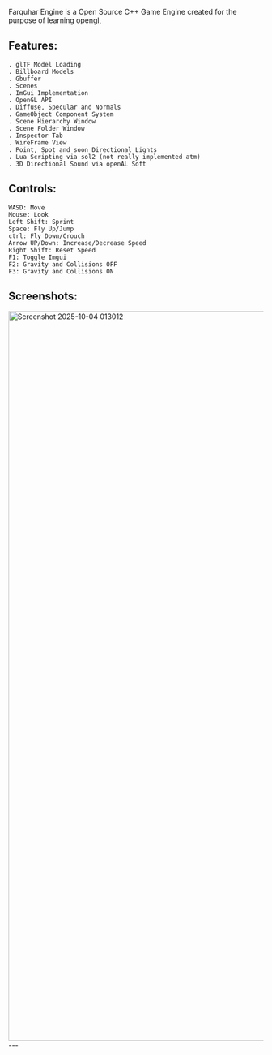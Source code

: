 Farquhar Engine is a Open Source C++ Game Engine created for the purpose of learning opengl,

Features:
---
~~~
. glTF Model Loading
. Billboard Models
. Gbuffer
. Scenes
. ImGui Implementation
. OpenGL API
. Diffuse, Specular and Normals
. GameObject Component System
. Scene Hierarchy Window
. Scene Folder Window
. Inspector Tab
. WireFrame View
. Point, Spot and soon Directional Lights
. Lua Scripting via sol2 (not really implemented atm)
. 3D Directional Sound via openAL Soft
~~~

Controls:
---
~~~
WASD: Move
Mouse: Look
Left Shift: Sprint
Space: Fly Up/Jump
ctrl: Fly Down/Crouch
Arrow UP/Down: Increase/Decrease Speed
Right Shift: Reset Speed
F1: Toggle Imgui
F2: Gravity and Collisions OFF
F3: Gravity and Collisions ON
~~~

Screenshots:
---
<img width="2559" height="1439" alt="Screenshot 2025-10-04 013012" src="https://github.com/user-attachments/assets/d4213928-bd63-42b2-a1bd-d7e0a4ec45cc" />
---
